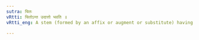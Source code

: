 ```yaml
---
sutra: चितः
vRtti: चितोऽन्त उदात्तो भवति ॥
vRtti_eng: A stem (formed by an affix or augment or substitute) having an indicatory च्, gets acute on the end syllable.

---
```


